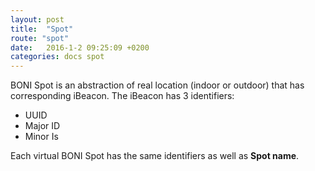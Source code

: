 ```yaml
---
layout: post
title:  "Spot"
route: "spot"
date:   2016-1-2 09:25:09 +0200
categories: docs spot
---
```

BONI Spot is an abstraction of real location (indoor or outdoor) that has corresponding iBeacon. The iBeacon has 3 identifiers:

* UUID
* Major ID
* Minor Is

Each virtual BONI Spot has the same identifiers as well as **Spot name**.
